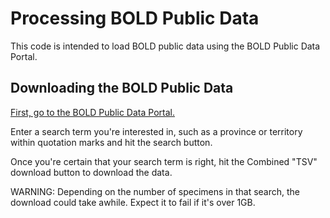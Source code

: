 # Processing BOLD Public Data

This code is intended to load BOLD public data using the BOLD Public Data Portal.

## Downloading the BOLD Public Data
[First, go to the BOLD Public Data Portal.](https://www.boldsystems.org/index.php/Public_BINSearch?searchtype=records)

Enter a search term you're interested in, such as a province or territory within quotation marks and hit the search button.

Once you're certain that your search term is right, hit the Combined "TSV" download button to download the data.

WARNING: Depending on the number of specimens in that search, the download could take awhile. Expect it to fail if it's over 1GB.

## 
